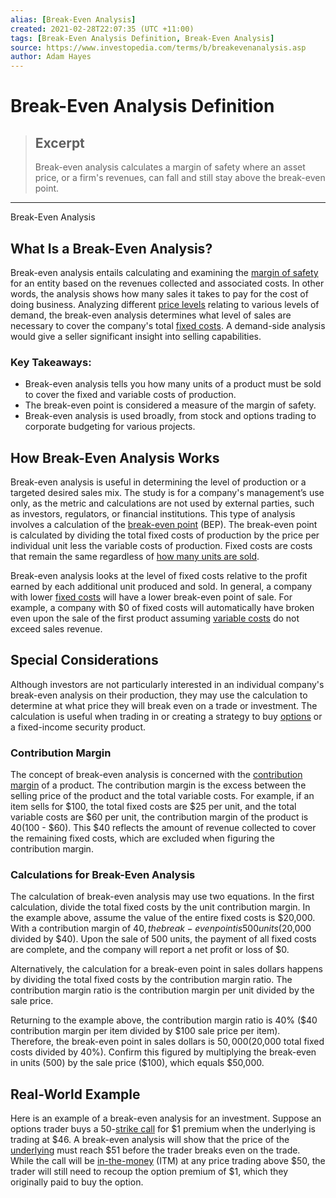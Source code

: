 ```yaml
---
alias: [Break-Even Analysis]
created: 2021-02-28T22:07:35 (UTC +11:00)
tags: [Break-Even Analysis Definition, Break-Even Analysis]
source: https://www.investopedia.com/terms/b/breakevenanalysis.asp
author: Adam Hayes
---
```


# Break-Even Analysis Definition

> ## Excerpt
> Break-even analysis calculates a margin of safety where an asset price, or a firm's revenues, can fall and still stay above the break-even point.

---

Break-Even Analysis
## What Is a Break-Even Analysis?

Break-even analysis entails calculating and examining the [margin of safety](https://www.investopedia.com/terms/m/marginofsafety.asp) for an entity based on the revenues collected and associated costs. In other words, the analysis shows how many sales it takes to pay for the cost of doing business. Analyzing different [price levels](https://www.investopedia.com/terms/p/price_level.asp) relating to various levels of demand, the break-even analysis determines what level of sales are necessary to cover the company's total [fixed costs](https://www.investopedia.com/terms/f/fixedcost.asp). A demand-side analysis would give a seller significant insight into selling capabilities.

### Key Takeaways:

-   Break-even analysis tells you how many units of a product must be sold to cover the fixed and variable costs of production.
-   The break-even point is considered a measure of the margin of safety.
-   Break-even analysis is used broadly, from stock and options trading to corporate budgeting for various projects.

## How Break-Even Analysis Works

Break-even analysis is useful in determining the level of production or a targeted desired sales mix. The study is for a company's management’s use only, as the metric and calculations are not used by external parties, such as investors, regulators, or financial institutions. This type of analysis involves a calculation of the [break-even point](https://www.investopedia.com/terms/b/breakevenpoint.asp) (BEP). The break-even point is calculated by dividing the total fixed costs of production by the price per individual unit less the variable costs of production. Fixed costs are costs that remain the same regardless of [how many units are sold](https://www.investopedia.com/terms/u/unitsales.asp).

Break-even analysis looks at the level of fixed costs relative to the profit earned by each additional unit produced and sold. In general, a company with lower [fixed costs](https://www.investopedia.com/terms/f/fixedcost.asp) will have a lower break-even point of sale. For example, a company with $0 of fixed costs will automatically have broken even upon the sale of the first product assuming [variable costs](https://www.investopedia.com/terms/v/variablecost.asp) do not exceed sales revenue.

## Special Considerations

Although investors are not particularly interested in an individual company's break-even analysis on their production, they may use the calculation to determine at what price they will break even on a trade or investment. The calculation is useful when trading in or creating a strategy to buy [options](https://www.investopedia.com/ask/answers/062415/how-does-implied-volatility-impact-pricing-options.asp) or a fixed-income security product.

### Contribution Margin

The concept of break-even analysis is concerned with the [contribution margin](https://www.investopedia.com/video/play/contribution-margin/) of a product. The contribution margin is the excess between the selling price of the product and the total variable costs. For example, if an item sells for $100, the total fixed costs are $25 per unit, and the total variable costs are $60 per unit, the contribution margin of the product is $40 ($100 - $60). This $40 reflects the amount of revenue collected to cover the remaining fixed costs, which are excluded when figuring the contribution margin.

### Calculations for Break-Even Analysis

The calculation of break-even analysis may use two equations. In the first calculation, divide the total fixed costs by the unit contribution margin. In the example above, assume the value of the entire fixed costs is $20,000. With a contribution margin of $40, the break-even point is 500 units ($20,000 divided by $40). Upon the sale of 500 units, the payment of all fixed costs are complete, and the company will report a net profit or loss of $0.

Alternatively, the calculation for a break-even point in sales dollars happens by dividing the total fixed costs by the contribution margin ratio. The contribution margin ratio is the contribution margin per unit divided by the sale price.

Returning to the example above, the contribution margin ratio is 40% ($40 contribution margin per item divided by $100 sale price per item). Therefore, the break-even point in sales dollars is $50,000 ($20,000 total fixed costs divided by 40%). Confirm this figured by multiplying the break-even in units (500) by the sale price ($100), which equals $50,000.

## Real-World Example

Here is an example of a break-even analysis for an investment. Suppose an options trader buys a 50-[strike call](https://www.investopedia.com/articles/active-trading/021014/options-basics-how-pick-right-strike-price.asp) for $1 premium when the underlying is trading at $46. A break-even analysis will show that the price of the [underlying](https://www.investopedia.com/terms/u/underlying.asp) must reach $51 before the trader breaks even on the trade. While the call will be [in-the-money](https://www.investopedia.com/terms/i/inthemoney.asp) (ITM) at any price trading above $50, the trader will still need to recoup the option premium of $1, which they originally paid to buy the option.
